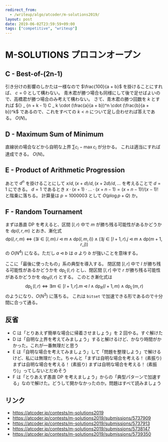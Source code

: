 ```yaml
---
redirect_from:
  - /writeup/algo/atcoder/m-solutions2019/
layout: post
date: 2019-06-02T23:59:59+09:00
tags: ["competitive", "writeup"]
---
```


# M-SOLUTIONS プロコンオープン

## C - Best-of-(2n-1)

引き分けの影響のしかたは一様なので $\frac{100}{a + b}$ を掛けることにすれば、 $c = 0$ として構わない。
青木君が勝つ場合も同様にして後で足せばよいので、高橋君が勝つ場合のみ考えて構わない。
さて、青木君の勝つ回数を $k$ とすれば ${} _ {n + k - 1} C _ k \cdot (\frac{a}{a + b})^n \cdot (\frac{b}{a + b})^k$ であるので、これをすべての $k \lt n$ について足し合わせれば答えである。
$O(N)$。

## D - Maximum Sum of Minimum

直線状の場合などから自明な上界 $\sum c_i - \max c_i$ が分かる。
これは適当にすれば達成できる。
$O(N)$。

## E - Product of Arithmetic Progression

あとで $d^n$ を掛けることにして $x/d, (x + d)/d, (x + 2d)/d, \dots$ を考えることで $d = 1$ にできる。
$d = 1$ であるとき $x \cdot (x + 1) \cdot \dots \cdot (x + n - 1) = (x + n - 1)! / (x - 1)!$ と階乗に落ちる。
計算量は $p = 1000003$ として $O(p \log p + Q)$ か。

## F - Random Tournament

まずは愚直 DP を考えると、区間 $[l, r)$ 中で $m$ が勝ち残る可能性があるかどうかを $\mathrm{dp}(l, r, m)$ とおき、漸化式
$$\mathrm{dp}(l, r, m) \iff \left(\exists i \in [l, m). i \triangleleft m \land \mathrm{dp}(l, m, i)\right) \land \left(\exists j \in [l + 1, r). j \triangleleft m \land \mathrm{dp}(m + 1, r, j)\right)$$
の $O(N^4)$ になる。ただし $a \triangleleft b$ は $a$ より $b$ が強いことを意味する。

ここに「最後に使ったもの」系の典型を導入する。
閉区間 $[l, r]$ 中で $l$ が勝ち残る可能性があるかどうかを $\mathrm{dp} _ L(l, r)$ とし、閉区間 $[l, r]$ 中で $r$ が勝ち残る可能性があるかどうかを $\mathrm{dp} _ R(l, r)$ とする。
このとき漸化式は
$$\mathrm{dp} _ L(l, r) \iff \exists m \in [l + 1, r]. m \triangleleft l \land \mathrm{dp} _ R(l + 1, m) \land \mathrm{dp} _ L(m, r)$$
のようになり、$O(N^3)$ に落ちる。
これは `bitset` で加速できる形であるので十分間に合って通る。

## 反省

-   C は「とりあえず簡単な場合に帰着させましょう」を $2$ 回やる。すぐ解けた
-   D は「自明な上界を考えてみましょう」すると解けるけど、かなり時間がかかった。これが一番無理だと思う
-   E は「自明な場合を考えてみましょう」して「問題を整理しよう」で解けるけど、私には無理だった。ちゃんと「まずは自明な場合を考える！ (素振り) まずは自明な場合を考える！ (素振り) まずは自明な場合を考える！ (素振り)」ってしないとだめそう
-   F は「とりあえず愚直 DP を考えましょう」からの「典型パターンで加速する」なので解けた。どうして開かなかったのか。問題はすべて読みましょう

## リンク

-   <https://atcoder.jp/contests/m-solutions2019>
-   <https://atcoder.jp/contests/m-solutions2019/submissions/5737909>
-   <https://atcoder.jp/contests/m-solutions2019/submissions/5737913>
-   <https://atcoder.jp/contests/m-solutions2019/submissions/5738147>
-   <https://atcoder.jp/contests/m-solutions2019/submissions/5739350>
